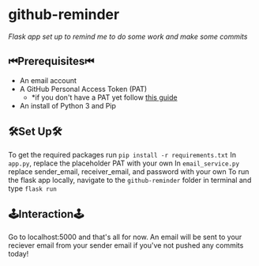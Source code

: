 # github-reminder
*Flask app set up to remind me to do some work and make some commits*

## ⏮Prerequisites⏮
- An email account
- A GitHub Personal Access Token (PAT)
  - *if you don't have a PAT yet follow [this guide](https://docs.github.com/en/github/authenticating-to-github/creating-a-personal-access-token)
- An install of Python 3 and Pip

## 🛠Set Up🛠
To get the required packages run `pip install -r requirements.txt`
In `app.py`, replace the placeholder PAT with your own
In `email_service.py` replace sender_email, receiver_email, and password with your own
To run the flask app locally, navigate to the `github-reminder` folder in terminal and type `flask run`

## 🕹Interaction🕹
Go to localhost:5000 and that's all for now. An email will be sent to your reciever email from your sender email if you've not pushed any commits today!
